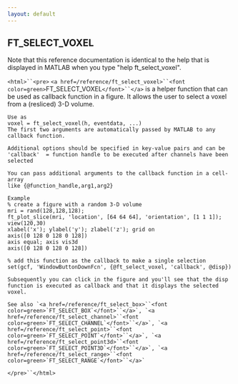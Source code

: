 ```yaml
---
layout: default
---
```


##  FT_SELECT_VOXEL

Note that this reference documentation is identical to the help that is displayed in MATLAB when you type "help ft_select_voxel".

`<html>``<pre>`
    `<a href=/reference/ft_select_voxel>``<font color=green>`FT_SELECT_VOXEL`</font>``</a>` is a helper function that can be used as callback function
    in a figure. It allows the user to select a voxel from a (resliced) 3-D volume.
 
    Use as
    voxel = ft_select_voxel(h, eventdata, ...)
    The first two arguments are automatically passed by MATLAB to any
    callback function.
 
    Additional options should be specified in key-value pairs and can be
    'callback'  = function handle to be executed after channels have been selected
 
    You can pass additional arguments to the callback function in a cell-array
    like {@function_handle,arg1,arg2}
 
    Example
    % create a figure with a random 3-D volume
    mri = rand(128,128,128);
    ft_plot_slice(mri, 'location', [64 64 64], 'orientation', [1 1 1]);
    view(120,30)
    xlabel('x'); ylabel('y'); zlabel('z'); grid on
    axis([0 128 0 128 0 128])
    axis equal; axis vis3d
    axis([0 128 0 128 0 128])
 
    % add this function as the callback to make a single selection
    set(gcf, 'WindowButtonDownFcn', {@ft_select_voxel, 'callback', @disp})
 
    Subsequently you can click in the figure and you'll see that the disp
    function is executed as callback and that it displays the selected
    voxel.
 
    See also `<a href=/reference/ft_select_box>``<font color=green>`FT_SELECT_BOX`</font>``</a>`, `<a href=/reference/ft_select_channel>``<font color=green>`FT_SELECT_CHANNEL`</font>``</a>`, `<a href=/reference/ft_select_point>``<font color=green>`FT_SELECT_POINT`</font>``</a>`, `<a href=/reference/ft_select_point3d>``<font color=green>`FT_SELECT_POINT3D`</font>``</a>`, `<a href=/reference/ft_select_range>``<font color=green>`FT_SELECT_RANGE`</font>``</a>`
`</pre>``</html>`

